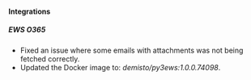 
#### Integrations

##### EWS O365

- Fixed an issue where some emails with attachments was not being fetched correctly.  
- Updated the Docker image to: *demisto/py3ews:1.0.0.74098*.
